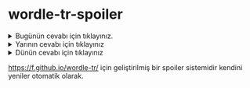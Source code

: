 # wordle-tr-spoiler

<details>
  <summary>Bugünün cevabı için tıklayınız.</summary>
  <br>
    <b> düzen </b>
</details>

<details>
  <summary>Yarının cevabı için tıklayınız</summary>
  <br>
   <b> başak </b>
</details>

<details>
  <summary>Dünün cevabı için tıklayınız </summary>
  <br>
  <b> inanç </b>
</details>

https://f.github.io/wordle-tr/ için geliştirilmiş bir spoiler sistemidir kendini yeniler otomatik olarak.

